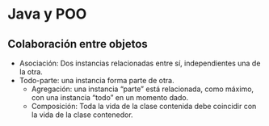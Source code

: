 # Java y POO
## Colaboración entre objetos

- Asociación: Dos instancias relacionadas entre sí, independientes una de la otra.
- Todo-parte: una instancia forma parte de otra.
  - Agregación: una instancia “parte” está relacionada, como máximo, con una instancia “todo” en un momento dado.
  - Composición: Toda la vida de la clase contenida debe coincidir con la vida de la clase contenedor. 